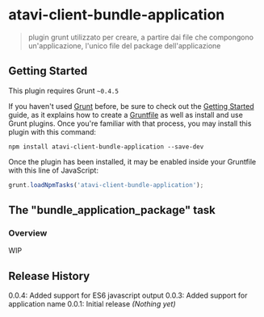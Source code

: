 # atavi-client-bundle-application

> plugin grunt utilizzato per creare, a partire dai file che compongono un'applicazione, l'unico file del package dell'applicazione

## Getting Started
This plugin requires Grunt `~0.4.5`

If you haven't used [Grunt](http://gruntjs.com/) before, be sure to check out the [Getting Started](http://gruntjs.com/getting-started) guide, as it explains how to create a [Gruntfile](http://gruntjs.com/sample-gruntfile) as well as install and use Grunt plugins. Once you're familiar with that process, you may install this plugin with this command:

```shell
npm install atavi-client-bundle-application --save-dev
```

Once the plugin has been installed, it may be enabled inside your Gruntfile with this line of JavaScript:

```js
grunt.loadNpmTasks('atavi-client-bundle-application');
```

## The "bundle_application_package" task

### Overview
WIP
## Release History
0.0.4: Added support for ES6 javascript output
0.0.3: Added support for application name
0.0.1: Initial release
_(Nothing yet)_
